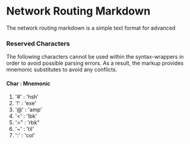# Network Routing Markdown
The network routing markdown is a simple text format for advanced 

### Reserved Characters
The following characters cannot be used within the syntax-wrappers in order to
avoid possible parsing errors. As a result, the markup provides mnemonic substitutes to avoid
any conflicts.

#### Char : Mnemonic
1. '#' : 'hsh'
2. '!' : 'exe'
3. '@' : 'amp'
4. '<' : 'lbk'
5. '>" : 'rbk"
6. '~' : 'til'
7. ':' : 'col'